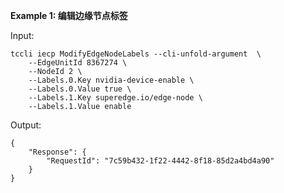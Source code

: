 **Example 1: 编辑边缘节点标签**



Input: 

```
tccli iecp ModifyEdgeNodeLabels --cli-unfold-argument  \
    --EdgeUnitId 8367274 \
    --NodeId 2 \
    --Labels.0.Key nvidia-device-enable \
    --Labels.0.Value true \
    --Labels.1.Key superedge.io/edge-node \
    --Labels.1.Value enable
```

Output: 
```
{
    "Response": {
        "RequestId": "7c59b432-1f22-4442-8f18-85d2a4bd4a90"
    }
}
```

